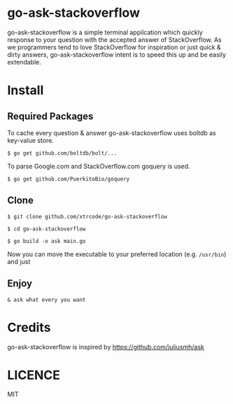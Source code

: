 # go-ask-stackoverflow
go-ask-stackoverflow is a simple terminal appilcation which quickly response to your question with the accepted answer of StackOverflow. As we programmers tend to love StackOverflow for inspiration or just quick & dirty answers, go-ask-stackoverflow intent is to speed this up and be easily extendable.

# Install
## Required Packages
To cache every question & answer go-ask-stackoverflow uses boltdb as key-value store.

`$ go get github.com/boltdb/bolt/...`

To parse Google.com and StackOverflow.com goquery is used.

`$ go get github.com/PuerkitoBio/goquery`

## Clone
`$ git clone github.com/xtrcode/go-ask-stackoverflow`

`$ cd go-ask-stackoverflow`

`$ go build -o ask main.go`

Now you can move the executable to your preferred location (e.g. `/usr/bin`) and just

## Enjoy
`& ask what every you want`

# Credits
go-ask-stackoverflow is inspired by https://github.com/juliusmh/ask

# LICENCE
MIT
